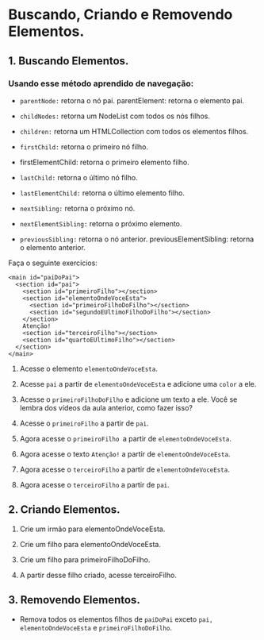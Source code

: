 # Buscando, Criando e Removendo Elementos.

## 1. Buscando Elementos.

### Usando esse método aprendido de navegação:

- `parentNode:` retorna o nó pai.
parentElement: retorna o elemento pai.

- `childNodes:` retorna um NodeList com todos os nós filhos.

- `children:` retorna um HTMLCollection com todos os elementos filhos.

- `firstChild:` retorna o primeiro nó filho.

- firstElementChild: retorna o primeiro elemento filho.

- `lastChild:` retorna o último nó filho.

- `lastElementChild:` retorna o último elemento filho.

- `nextSibling:` retorna o próximo nó.

- `nextElementSibling:` retorna o próximo elemento.

- `previousSibling:` retorna o nó anterior.
previousElementSibling: retorna o elemento anterior.

Faça o seguinte exercícios:

```
<main id="paiDoPai">
  <section id="pai">
    <section id="primeiroFilho"></section>
    <section id="elementoOndeVoceEsta">
      <section id="primeiroFilhoDoFilho"></section>
      <section id="segundoEUltimoFilhoDoFilho"></section>
    </section>
    Atenção!
    <section id="terceiroFilho"></section>
    <section id="quartoEUltimoFilho"></section>
  </section>
</main>
```


1. Acesse o elemento `elementoOndeVoceEsta`.

2. Acesse `pai` a partir de `elementoOndeVoceEsta` e adicione uma `color` a ele.

3. Acesse o `primeiroFilhoDoFilho` e adicione um texto a ele. Você se lembra dos vídeos da aula anterior, como fazer isso?

4. Acesse o `primeiroFilho` a partir de `pai`.

5. Agora acesse o `primeiroFilho `a partir de `elementoOndeVoceEsta`.

6. Agora acesse o texto `Atenção!` a partir de `elementoOndeVoceEsta`.

7. Agora acesse o `terceiroFilho` a partir de `elementoOndeVoceEsta`.

8. Agora acesse o `terceiroFilho` a partir de `pai`.

## 2. Criando Elementos.

1. Crie um irmão para elementoOndeVoceEsta.

2. Crie um filho para elementoOndeVoceEsta.

3. Crie um filho para primeiroFilhoDoFilho.

4. A partir desse filho criado, acesse terceiroFilho.

## 3. Removendo Elementos.

- Remova todos os elementos filhos de `paiDoPai` exceto `pai, elementoOndeVoceEsta` e `primeiroFilhoDoFilho`.
  

